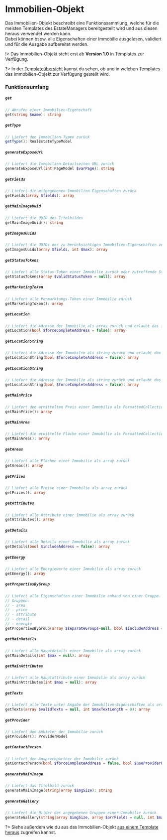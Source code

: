 # Immobilien-Objekt

Das Immobilien-Objekt beschreibt eine Funktionssammlung, welche für die meisten Templates des EstateManagers bereitgestellt wird und aus diesen heraus verwendet werden kann.\
Dabei können bspw. alle Eigenschaften einer Immobilie ausgelesen, validiert und für die Ausgabe aufbereitet werden.

!> Das Immobilien-Objekt steht erst ab **Version 1.0** in Templates zur Verfügung.

?> In der [Templateübersicht](/de-DE/developer/templates/?id=template-Übersicht) kannst du sehen, ob und in welchen Templates das Immobilien-Objekt zur Verfügung gestellt wird.

### Funktionsumfang

##### `get`
```php 
// Abrufen einer Immobilien-Eigenschaft
get(string $name): string
```

##### `getType`
```php 
// Liefert den Immobilien-Typen zurück
getType(): RealEstateTypeModel
```

##### `generateExposeUrl`
```php 
// Liefert die Immobilien-Detailseiten URL zurück
generateExposeUrl(int|PageModel $varPage): string
```

##### `getFields`
```php 
// Liefert die mitgegebenen Immobilien-Eigenschaften zurück
getFields(array $fields): array
```

##### `getMainImageUuid`
```php 
// Liefert die UUID des Titelbildes
getMainImageUuid(): string
```

##### `getImagesUuids`
```php 
// Liefert die UUIDs der zu berücksichtigen Immobilien-Eigenschaften zurück, $max definiert dabei die maximale Anzahl
getImagesUuids(array $fields, int $max): array
```

##### `getStatusTokens`
```php 
// Liefert alle Status-Token einer Immobilie zurück oder zutreffende Status-Token, welche als valide übergeben wurden
getStatusTokens(array $validStatusToken = null): array
```

##### `getMarketingToken`
```php 
// Liefert alle Vermarktungs-Token einer Immobilie zurück
getMarketingToken(): array
```

##### `getLocation`
```php 
// Liefert die Adresse der Immobilie als array zurück und erlaubt das forcieren der vollständigen Adresse
getLocation(bool $forceCompleteAddress = false): array
```

##### `getLocationString`
```php 
// Liefert die Adresse der Immobilie als string zurück und erlaubt das forcieren der vollständigen Adresse
getLocationString(bool $forceCompleteAddress = false): array
```

##### `getLocationString`
```php 
// Liefert die Adresse der Immobilie als string zurück und erlaubt das forcieren der vollständigen Adresse
getLocationString(bool $forceCompleteAddress = false): array
```

##### `getMainPrice`
```php 
// Liefert den ermittelten Preis einer Immobilie als FormattedCollection zurück
getMainPrice(): array
```

##### `getMainArea`
```php 
// Liefert die ermittelte Fläche einer Immobilie als FormattedCollection zurück
getMainArea(): array
```

##### `getAreas`
```php 
// Liefert alle Flächen einer Immobilie als array zurück
getAreas(): array
```

##### `getPrices`
```php 
// Liefert alle Preise einer Immobilie als array zurück
getPrices(): array
```

##### `getAttributes`
```php 
// Liefert alle Attribute einer Immobilie als array zurück
getAttributes(): array
```

##### `getDetails`
```php 
// Liefert alle Details einer Immobilie als array zurück
getDetails(bool $includeAddress = false): array
```

##### `getEnergy`
```php 
// Liefert alle Energiewerte einer Immobilie als array zurück
getEnergy(): array
```

##### `getPropertiesByGroup`
```php 
// Liefert alle Eigenschaften einer Immobilie anhand von einer Gruppe.
// Gruppen:
// - area
// - price
// - attribute
// - detail
// - energie
getPropertiesByGroup(array $separateGroups=null, bool $includeAddress = false, array $validGroups = null, string $defaultGroup = 'detail'): array
```

##### `getMainDetails`
```php 
// Liefert alle Hauptdetails einer Immobilie als array zurück
getMainDetails(int $max = null): array
```

##### `getMainAttributes`
```php 
// Liefert alle Hauptattribute einer Immobilie als array zurück
getMainAttributes(int $max = null): array
```

##### `getTexts`
```php 
// Liefert alle Texte unter Angabe der Immobilien-Eigenschaften als array zurück
getTexts(array $validTexts = null, int $maxTextLength = 0): array
```

##### `getProvider`
```php 
// Liefert den Anbieter der Immobilie zurück
getProvider(): ProviderModel
```

##### `getContactPerson`
```php 
// Liefert den Ansprechpartner der Immobilie zurück
getContactPerson(bool $forceCompleteAddress = false, bool $useProviderForwarding = false): ProviderModel
```

##### `generateMainImage`
```php 
// Liefert das Titelbild zurück
generateMainImage(string|array $imgSize): string
```

##### `generateGallery`
```php 
// Liefert die Bilder der angegebenen Gruppen einer Immobilie zurück
generateGallery(string|array $imgSize, array $arrFields = null, int $max = null): array
```

?> Siehe außerdem wie du aus das Immobilien-Objekt [aus einem Template heraus](/de-DE/developer/templates/?id=eigenschaften-über-das-immobilien-objekt-aus-dem-template-heraus-abrufen) zugreifen kannst.
